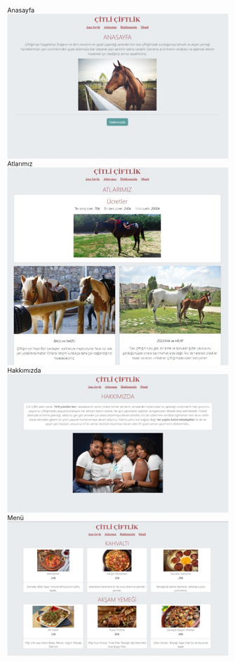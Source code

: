Anasayfa
![](https://raw.githubusercontent.com/iclalD/PATIKA.DEV/main/BOOTSTRAP/Odev-1-citli-ciftlik-v.2/images/del2.jpeg)
Atlarımız
![](https://raw.githubusercontent.com/iclalD/PATIKA.DEV/main/BOOTSTRAP/Odev-1-citli-ciftlik-v.2/images/del4.jpeg)
Hakkımızda
![](https://raw.githubusercontent.com/iclalD/PATIKA.DEV/main/BOOTSTRAP/Odev-1-citli-ciftlik-v.2/images/del3.jpeg)
Menü
![](https://raw.githubusercontent.com/iclalD/PATIKA.DEV/main/BOOTSTRAP/Odev-1-citli-ciftlik-v.2/images/del.jpeg)
